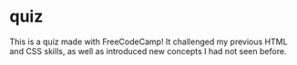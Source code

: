 # quiz
This is a quiz made with FreeCodeCamp! It challenged my previous HTML and CSS skills, as well as introduced new concepts I had not seen before.